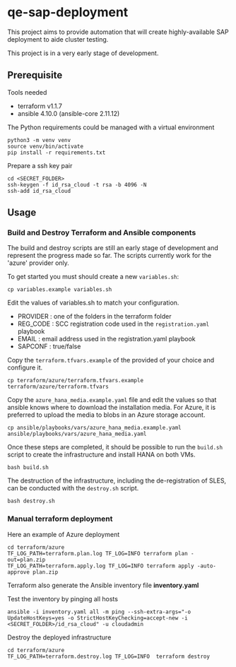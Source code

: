 # qe-sap-deployment

This project aims to provide automation that will create highly-available SAP deployment to aide cluster testing.

This project is in a very early stage of development.

## Prerequisite

Tools needed

* terraform v1.1.7
* ansible 4.10.0 (ansible-core 2.11.12)

The Python requirements could be managed with a virtual environment

```shell
python3 -m venv venv
source venv/bin/activate
pip install -r requirements.txt
```

Prepare a ssh key pair

```shell
cd <SECRET_FOLDER> 
ssh-keygen -f id_rsa_cloud -t rsa -b 4096 -N
ssh-add id_rsa_cloud
```

## Usage

### Build and Destroy Terraform and Ansible components

The build and destroy scripts are still an early stage of development and represent the progress made so far. The scripts currently work for the 'azure' provider only.

To get started you must should create a new `variables.sh`:

```shell
cp variables.example variables.sh
```

Edit the values of variables.sh to match your configuration.

* PROVIDER : one of the folders in the terraform folder
* REG_CODE : SCC registration code used in the `registration.yaml` playbook
* EMAIL : email address used in the registration.yaml playbook
* SAPCONF : true/false

Copy the `terraform.tfvars.example` of the provided of your choice and configure it.

```shell
cp terraform/azure/terraform.tfvars.example terraform/azure/terraform.tfvars
```

Copy the `azure_hana_media.example.yaml` file and edit the values so that ansible knows where to download the installation media.  For Azure, it is preferred to upload the media to blobs in an Azure storage account.

```shell
cp ansible/playbooks/vars/azure_hana_media.example.yaml ansible/playbooks/vars/azure_hana_media.yaml
```

Once these steps are completed, it should be possible to run the `build.sh` script to create the infrastructure and install HANA on both VMs.

```shell
bash build.sh
```

The destruction of the infrastructure, including the de-registration of SLES, can be conducted with the `destroy.sh` script.

```shell
bash destroy.sh
```

### Manual terraform deployment

Here an example of Azure deployment

```shell
cd terraform/azure
TF_LOG_PATH=terraform.plan.log TF_LOG=INFO terraform plan -out=plan.zip
TF_LOG_PATH=terraform.apply.log TF_LOG=INFO terraform apply -auto-approve plan.zip
```

Terraform also generate the Ansible inventory file **inventory.yaml**

Test the inventory by pinging all hosts

```shell
ansible -i inventory.yaml all -m ping --ssh-extra-args="-o UpdateHostKeys=yes -o StrictHostKeyChecking=accept-new -i <SECRET_FOLDER>/id_rsa_cloud" -u cloudadmin
```

Destroy the deployed infrastructure

```shell
cd terraform/azure
TF_LOG_PATH=terraform.destroy.log TF_LOG=INFO  terraform destroy
 ```
